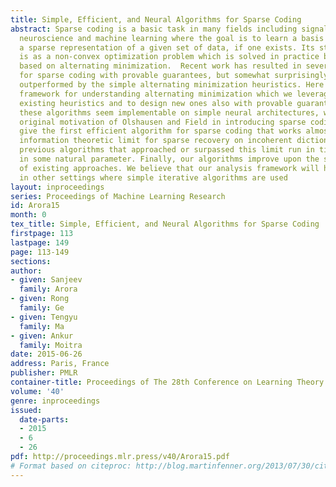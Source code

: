 ```yaml
---
title: Simple, Efficient, and Neural Algorithms for Sparse Coding
abstract: Sparse coding is a basic task in many fields including signal processing,
  neuroscience and machine learning where the goal is to learn a basis that enables
  a sparse representation of a given set of data, if one exists. Its standard formulation
  is as a non-convex optimization problem which is solved in practice by heuristics
  based on alternating minimization.  Recent work has resulted in several algorithms
  for sparse coding with provable guarantees, but somewhat surprisingly these are
  outperformed by the simple alternating minimization heuristics. Here we give a general
  framework for understanding alternating minimization which we leverage to analyze
  existing heuristics and to design new ones also with provable guarantees. Some of
  these algorithms seem implementable on simple neural architectures, which was the
  original motivation of Olshausen and Field in introducing sparse coding. We also
  give the first efficient algorithm for sparse coding that works almost up to the
  information theoretic limit for sparse recovery on incoherent dictionaries. All
  previous algorithms that approached or surpassed this limit run in time exponential
  in some natural parameter. Finally, our algorithms improve upon the sample complexity
  of existing approaches. We believe that our analysis framework will have applications
  in other settings where simple iterative algorithms are used
layout: inproceedings
series: Proceedings of Machine Learning Research
id: Arora15
month: 0
tex_title: Simple, Efficient, and Neural Algorithms for Sparse Coding
firstpage: 113
lastpage: 149
page: 113-149
sections: 
author:
- given: Sanjeev
  family: Arora
- given: Rong
  family: Ge
- given: Tengyu
  family: Ma
- given: Ankur
  family: Moitra
date: 2015-06-26
address: Paris, France
publisher: PMLR
container-title: Proceedings of The 28th Conference on Learning Theory
volume: '40'
genre: inproceedings
issued:
  date-parts:
  - 2015
  - 6
  - 26
pdf: http://proceedings.mlr.press/v40/Arora15.pdf
# Format based on citeproc: http://blog.martinfenner.org/2013/07/30/citeproc-yaml-for-bibliographies/
---
```

